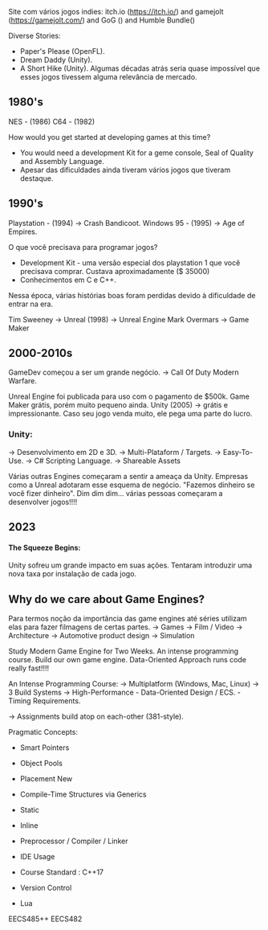 Site com vários jogos indies: itch.io (https://itch.io/) and gamejolt (https://gamejolt.com/) and GoG () and Humble Bundle()

Diverse Stories:
- Paper's Please (OpenFL).
- Dream Daddy (Unity).
- A Short Hike (Unity).
Algumas décadas atrás seria quase impossível que esses jogos tivessem alguma relevância de mercado.

## 1980's

NES - (1986)
C64 - (1982)

How would you get started at developing games at this time?
- You would need a development Kit for a geme console, Seal of Quality and Assembly Language. 
- Apesar das dificuldades ainda tiveram vários jogos que tiveram destaque.

## 1990's
Playstation - (1994) -> Crash Bandicoot.
Windows 95 - (1995)  -> Age of Empires.

O que você precisava para programar jogos?
- Development Kit - uma versão especial dos playstation 1 que você precisava comprar. Custava aproximadamente ($ 35000)
- Conhecimentos em C e C++.

Nessa época, várias histórias boas foram perdidas devido à dificuldade de entrar na era.

Tim Sweeney -> Unreal (1998) -> Unreal Engine
Mark Overmars -> Game Maker

## 2000-2010s
GameDev começou a ser um grande negócio.
-> Call Of Duty Modern Warfare.

Unreal Engine foi publicada para uso com o pagamento de $500k. 
Game Maker grátis, porém muito pequeno ainda.
Unity (2005) -> grátis e impressionante. Caso seu jogo venda muito, ele pega uma parte do lucro.

### Unity:
-> Desenvolvimento em 2D e 3D.
-> Multi-Plataform / Targets.
-> Easy-To-Use.
-> C# Scripting Language.
-> Shareable Assets

Várias outras Engines começaram a sentir a ameaça da Unity. Empresas como a Unreal adotaram esse esquema de negócio. "Fazemos dinheiro se você fizer dinheiro".
Dim dim dim... várias pessoas começaram a desenvolver jogos!!!! 

## 2023

#### The Squeeze Begins:
Unity sofreu um grande impacto em suas ações. Tentaram introduzir uma nova taxa por instalação de cada jogo. 


## Why do we care about Game Engines?
Para termos noção da importância das game engines até séries utilizam elas para fazer filmagens de certas partes. 
-> Games
-> Film / Video 
-> Architecture
-> Automotive product design
-> Simulation

Study Modern Game Engine for Two Weeks. An intense programming course. Build our own game engine.
Data-Oriented Approach runs code really fast!!!!

An Intense Programming Course:
-> Multiplatform (Windows, Mac, Linux)
-> 3 Build Systems 
-> High-Performance
	- Data-Oriented Design / ECS.
	- Timing Requirements.

-> Assignments build atop on each-other (381-style).

Pragmatic Concepts:
- Smart Pointers
- Object Pools
- Placement New
- Compile-Time Structures via Generics
- Static
- Inline
- Preprocessor / Compiler / Linker
- IDE Usage
- Course Standard : C++17

- Version Control
- Lua

EECS485++
EECS482